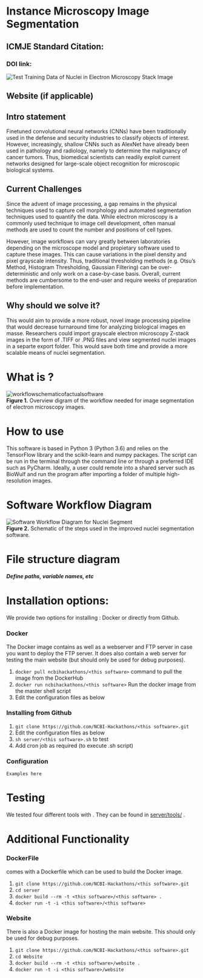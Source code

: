 <!DOCTYPE html>
<html>

<head>
  <meta charset="utf-8">
  <meta name="viewport" content="width=device-width, initial-scale=1.0">
  <title>ReadMe_September102018</title>
  <link rel="stylesheet" href="https://stackedit.io/style.css" />
</head>

<body class="stackedit">
  <div class="stackedit__html"><h1 id="instance-microscopy-image-segmentation">Instance Microscopy Image Segmentation</h1>
<h2 id="icmje-standard-citation">ICMJE Standard Citation:</h2>
<h3 id="doi-link">DOI link:</h3>
<p><img src="https://lh3.googleusercontent.com/X_i_IR1ZNqy3ZC1PNOkd9OY_oE0O7WiZ2FuDLULvQMm_PHx2b_rSuuFGiEEJasQz8vDnHaI1Mq4Tyg" alt="Test Training Data of Nuclei in Electron Microscopy Stack Image" title="examplecolorofnuclei"></p>
<h2 id="website-if-applicable">Website (if applicable)</h2>
<h2 id="intro-statement">Intro statement</h2>
<p>Finetuned convolutional neural networks (CNNs) have been traditionally used in the defense and security industries to classify objects of interest. However, increasingly, shallow CNNs such as AlexNet have already been used in pathology and radiology, namely to determine the malignancy of cancer tumors. Thus, biomedical scientists can readily exploit current networks designed for large-scale object recognition for microscopic biological systems.</p>
<h2 id="current-challenges">Current Challenges</h2>
<p>Since the advent of image processing, a gap remains in the physical techniques used to capture cell morphology and automated segmentation techniques used to quantify the data. While electron microscopy is a commonly used technique to image cell development, often manual methods are used to count the number and positions of cell types.</p>
<p>However, image workflows can vary greatly between laboratories depending on the microscope model and propietary software used to capture these images. This can cause variations in the pixel density and pixel grayscale intensity. Thus, traditional thresholding methods (e.g. Otsu’s Method, Histogram Thresholding, Gaussian Filtering) can be over-deterministic and only work on a case-by-case basis. Overall, current methods are cumbersome to the end-user and require weeks of preparation before implementation.</p>
<h2 id="why-should-we-solve-it">Why should we solve it?</h2>
<p>This would aim to provide a more robust, novel image processing pipeline that would decrease turnaround time for analyzing biological images en masse. Researchers could import grayscale electron microscopy Z-stack images in the form of .TIFF or .PNG files and view segmented nuclei images in a separte export folder. This would save both time and provide a more scalable means of nuclei segmentation.</p>
<h1 id="what-is-this-software">What is ?</h1>
<p><img src="https://lh3.googleusercontent.com/YzIWqKFlvrYmNNssijs3dQbBAXqHvnAvs7fqTzlyfECOMoEXa7LenZt5N0BbH-U0iR81wDl_2CYXAQ" alt="workflowschematicofactualsoftware" title="workflowschematic"><br>
<strong>Figure 1.</strong> Overview digram of the workflow needed for image segmentation of electron microscopy images.</p>
<h1 id="how-to-use-this-software">How to use </h1>
<p>This software is based in Python 3 (Python 3.6) and relies on the TensorFlow library and the scikit-learn and numpy packages. The script can be run in the terminal through the command line or through a preferred IDE such as PyCharm. Ideally, a user could remote into a shared server such as BioWulf and run the program after importing a folder of multiple high-resolution images.</p>
<h1 id="software-workflow-diagram">Software Workflow Diagram</h1>
<p><img src="https://lh3.googleusercontent.com/FybVO5MKiqwcoJQstrgiWAGI57nFibW-9nUDi_nR-Zz5EfyImdYhu-_GW4yCvwYXAL-hpvsxA1sgKA" alt="Software Workflow Diagram for Nuclei Segment" title="exampleworkflowforimprovednucleisegmentation"><br>
<strong>Figure 2.</strong> Schematic of the steps used in the improved nuclei segmentation software.</p>
<h1 id="file-structure-diagram">File structure diagram</h1>
<h4 id="define-paths-variable-names-etc"><em>Define paths, variable names, etc</em></h4>
<h1 id="installation-options">Installation options:</h1>
<p>We provide two options for installing : Docker or directly from Github.</p>
<h3 id="docker">Docker</h3>
<p>The Docker image contains  as well as a webserver and FTP server in case you want to deploy the FTP server. It does also contain a web server for testing the  main website (but should only be used for debug purposes).</p>
<ol>
<li><code>docker pull ncbihackathons/&lt;this software&gt;</code> command to pull the image from the DockerHub</li>
<li><code>docker run ncbihackathons/&lt;this software&gt;</code> Run the docker image from the master shell script</li>
<li>Edit the configuration files as below</li>
</ol>
<h3 id="installing-this-software-from-github">Installing  from Github</h3>
<ol>
<li><code>git clone https://github.com/NCBI-Hackathons/&lt;this software&gt;.git</code></li>
<li>Edit the configuration files as below</li>
<li><code>sh server/&lt;this software&gt;.sh</code> to test</li>
<li>Add cron job as required (to execute .sh script)</li>
</ol>
<h3 id="configuration">Configuration</h3>
<p><code>Examples here</code></p>
<h1 id="testing">Testing</h1>
<p>We tested four different tools with . They can be found in <a href="server/tools/">server/tools/</a> .</p>
<h1 id="additional-functionality">Additional Functionality</h1>
<h3 id="dockerfile">DockerFile</h3>
<p> comes with a Dockerfile which can be used to build the Docker image.</p>
<ol>
<li><code>git clone https://github.com/NCBI-Hackathons/&lt;this software&gt;.git</code></li>
<li><code>cd server</code></li>
<li><code>docker build --rm -t &lt;this software&gt;/&lt;this software&gt; .</code></li>
<li><code>docker run -t -i &lt;this software&gt;/&lt;this software&gt;</code></li>
</ol>
<h3 id="website">Website</h3>
<p>There is also a Docker image for hosting the main website. This should only be used for debug purposes.</p>
<ol>
<li><code>git clone https://github.com/NCBI-Hackathons/&lt;this software&gt;.git</code></li>
<li><code>cd Website</code></li>
<li><code>docker build --rm -t &lt;this software&gt;/website .</code></li>
<li><code>docker run -t -i &lt;this software&gt;/website</code></li>
</ol>
</div>
</body>

</html>
